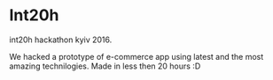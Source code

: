 # Int20h
int20h hackathon kyiv 2016.

We hacked a prototype of e-commerce app using latest and the most amazing technilogies. Made in less then 20 hours :D

